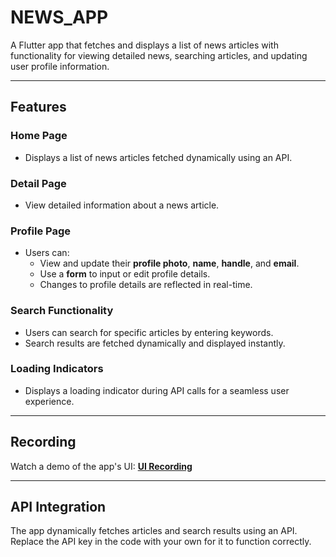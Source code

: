# **NEWS_APP**

A Flutter app that fetches and displays a list of news articles with functionality for viewing detailed news, searching articles, and updating user profile information.

---

## **Features**

### **Home Page**
- Displays a list of news articles fetched dynamically using an API.

### **Detail Page**
- View detailed information about a news article.

### **Profile Page**
- Users can:
  - View and update their **profile photo**, **name**, **handle**, and **email**.
  - Use a **form** to input or edit profile details.
  - Changes to profile details are reflected in real-time.

### **Search Functionality**
- Users can search for specific articles by entering keywords.
- Search results are fetched dynamically and displayed instantly.

### **Loading Indicators**
- Displays a loading indicator during API calls for a seamless user experience.

---

## **Recording**

Watch a demo of the app's UI: [**UI Recording**](https://drive.google.com/file/d/1iu_OkGd-utWYcCSdaV3SuFwYSrjBhEW0/view?usp=drive_link)

---

## **API Integration**

The app dynamically fetches articles and search results using an API. Replace the API key in the code with your own for it to function correctly.
